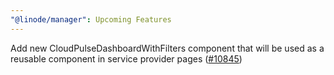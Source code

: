 ```yaml
---
"@linode/manager": Upcoming Features
---
```


Add new CloudPulseDashboardWithFilters component that will be used as a reusable component in service provider pages ([#10845](https://github.com/linode/manager/pull/10845))
